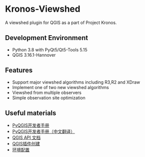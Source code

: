 # Kronos-Viewshed
A viewshed plugin for QGIS as a part of Project Kronos.

## Development Environment
- Python 3.8 with PyQt5/Qt5-Tools 5.15    
- QGIS 3.16.1-Hannover

## Features
- Support major viewshed algorithms including R3,R2 and XDraw    
- Implement one of two new viewshed algorithms    
- Viewshed from multiple observers    
- Simple observation site optimization    

## Useful materials
- [PyQGIS开发者手册](https://docs.qgis.org/testing/en/docs/pyqgis_developer_cookbook/index.html)      
- [PyQGIS开发者手册（中文翻译）](https://luolingchun.github.io/PyQGIS-Developer-Cookbook-cn/)        
- [QGIS API 文档](https://qgis.org/pyqgis/3.4/index.html)    
- [QGIS插件创建](https://blog.csdn.net/deirjie/article/details/77043954)    
- [环境配置](https://blog.csdn.net/u013541325/article/details/107742835)      

